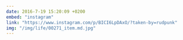 ```yaml
---
date: 2016-7-19 15:20:09 +0200
embed: "instagram"
link: "https://www.instagram.com/p/BICI6LpDAxO/?taken-by=rudpunk"
img: "/img/life/00271_item.md.jpg"
---
```

